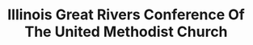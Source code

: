 ---
layout: repo
title: "Illinois Great Rivers Conference Of The United Methodist Church"
id: 15915
permalink: repos/15915/
---
